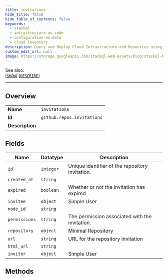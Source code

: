 ```yaml
---
title: invitations
hide_title: false
hide_table_of_contents: false
keywords:
  - stackql
  - infrastructure-as-code
  - configuration-as-data
  - cloud inventory
description: Query and Deploy Cloud Infrastructure and Resources using SQL
custom_edit_url: null
image: https://storage.googleapis.com/stackql-web-assets/blog/stackql-blog-post-featured-image.png
---
```

  
    
See also:   
[[` SHOW `]](/docs/language-spec/show) [[` DESCRIBE `]](/docs/language-spec/describe)  
* * * 
## Overview
<table><tbody>
<tr><td><b>Name</b></td><td><code>invitations</code></td></tr>
<tr><td><b>Id</b></td><td><code>github.repos.invitations</code></td></tr>
<tr><td><b>Description</b></td><td></td></tr>
</tbody></table>

## Fields
| Name | Datatype | Description |
| ---- | -------- | ----------- |
| `id` | `integer` | Unique identifier of the repository invitation. |
| `created_at` | `string` |  |
| `expired` | `boolean` | Whether or not the invitation has expired |
| `invitee` | `object` | Simple User |
| `node_id` | `string` |  |
| `permissions` | `string` | The permission associated with the invitation. |
| `repository` | `object` | Minimal Repository |
| `url` | `string` | URL for the repository invitation |
| `html_url` | `string` |  |
| `inviter` | `object` | Simple User |
## Methods
